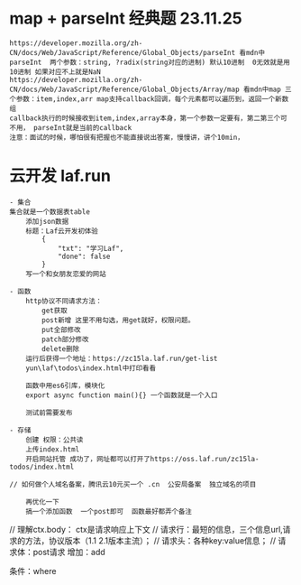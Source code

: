# map + parseInt 经典题  23.11.25
    https://developer.mozilla.org/zh-CN/docs/Web/JavaScript/Reference/Global_Objects/parseInt 看mdn中parseInt  两个参数：string, ?radix(string对应的进制) 默认10进制  0无效就是用10进制 如果对应不上就是NaN
    https://developer.mozilla.org/zh-CN/docs/Web/JavaScript/Reference/Global_Objects/Array/map 看mdn中map 三个参数：item,index,arr map支持callback回调，每个元素都可以遍历到，返回一个新数组
    callback执行的时候接收到item,index,array本身，第一个参数一定要有，第二第三个可不用， parseInt就是当前的callback
    注意：面试的时候，哪怕很有把握也不能直接说出答案，慢慢讲，讲个10min，

# 云开发 laf.run
    - 集合
    集合就是一个数据表table  
        添加json数据
        标题：Laf云开发初体验 
            {
                "txt": "学习Laf",
                "done": false
            }       
        写一个和女朋友恋爱的网站

    - 函数
        http协议不同请求方法：
            get获取 
            post新增 这里不用勾选，用get就好，权限问题。
            put全部修改 
            patch部分修改 
            delete删除
        运行后获得一个地址：https://zc15la.laf.run/get-list
        yun\laf\todos\index.html中打印看看

        函数中用es6引库，模块化
        export async function main(){} 一个函数就是一个入口

        测试前需要发布

    - 存储
        创建 权限：公共读
        上传index.html
        开启网站托管 成功了，网址都可以打开了https://oss.laf.run/zc15la-todos/index.html

    // 如何做个人域名备案，腾讯云10元买一个 .cn  公安局备案  独立域名的项目

        再优化一下
        搞一个添加函数  一个post即可  函数最好都弄个备注

  // 理解ctx.body： ctx是请求响应上下文
  // 请求行：最短的信息，三个信息url,请求的方法，协议版本（1.1 2.1版本主流）；
  // 请求头：各种key:value信息；
  // 请求体：post请求 
增加：add

条件：where